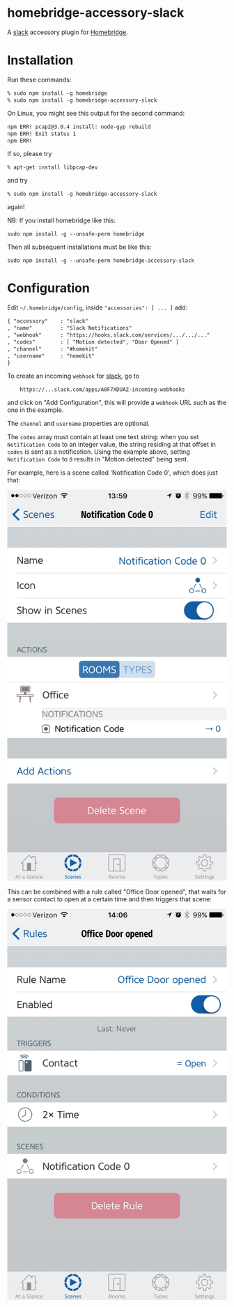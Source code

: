 # homebridge-accessory-slack
A [slack](https://slack.com) accessory plugin for [Homebridge](https://github.com/nfarina/homebridge).

# Installation
Run these commands:

    % sudo npm install -g homebridge
    % sudo npm install -g homebridge-accessory-slack

On Linux, you might see this output for the second command:

    npm ERR! pcap2@3.0.4 install: node-gyp rebuild
    npm ERR! Exit status 1
    npm ERR!

If so, please try

    % apt-get install libpcap-dev

and try

    % sudo npm install -g homebridge-accessory-slack

again!

NB: If you install homebridge like this:

    sudo npm install -g --unsafe-perm homebridge

Then all subsequent installations must be like this:

    sudo npm install -g --unsafe-perm homebridge-accessory-slack

# Configuration
Edit `~/.homebridge/config`, inside `"accessories": [ ... ]` add:

    { "accessory"    : "slack"
    , "name"         : "Slack Notifications"
    , "webhook"      : "https://hooks.slack.com/services/.../.../..."
    , "codes"        : [ "Motion detected", "Door Opened" ]
    , "channel"      : "#homekit"
    , "username"     : "homekit"
    }

To create an incoming `webhook` for [slack](https://slack.com),
go to

        https://...slack.com/apps/A0F7XDUAZ-incoming-webhooks

and click on "Add Configuration",
this will provide a `webhook` URL such as the one in the example.

The `channel` and `username` properties are optional.

The `codes` array must contain at least one text string:
when you set `Notification Code` to an integer value,
the string residing at that offset in `codes` is sent as a notification.
Using the example above,
setting `Notification Code` to `0` results in "Motion detected" being sent.

For example,
here is a scene called 'Notification Code 0',
which does just that:

<img src='1.jpg' />

This can be combined with a rule called "Office Door opened",
that waits for a sensor contact to open at a certain time and then triggers that scene:

<img src='2.jpg' />
